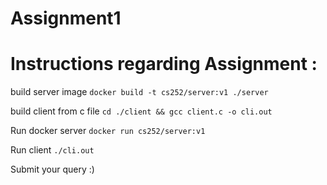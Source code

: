 # Assignment1

# Instructions regarding Assignment :

build server image
`docker build -t cs252/server:v1 ./server`

build client from c file
`cd ./client && gcc client.c -o cli.out`

Run docker server
`docker run cs252/server:v1`

Run client
`./cli.out`

Submit your query :)
